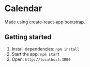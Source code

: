 # Calendar

Made using create-react-app bootstrap.


## Getting started

1. Install dependencies: `npm install`
2. Start the app: `npm start`
3. Open: `http://localhost:3000`
